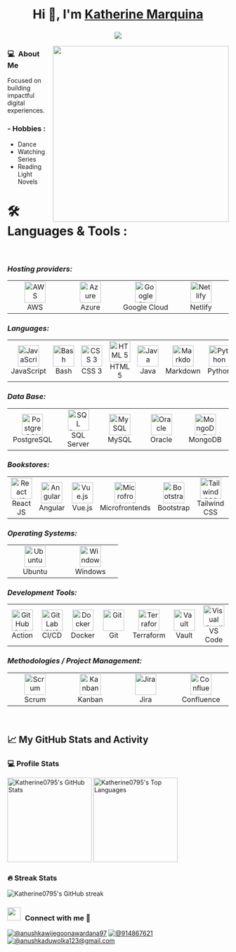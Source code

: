 <h1 align="center">Hi 👋, I'm <a href="https://100rabhcsmc.github.io/Me.io/" target="blank">
Katherine Marquina</a></h1>

<h3 align = "center"><img src="https://readme-typing-svg.herokuapp.com?color=%23F7F7F7&size=21&center=true&vCenter=true&width=650&height=100&lines=Si+lo+puedes+imaginar,+lo+puedes+programar+%F0%9F%91%A9%E2%80%8D%F0%9F%92%BB"></h3>

 <img align="right" src="https://mir-s3-cdn-cf.behance.net/project_modules/disp/601014116770475.6068beff4640a.gif" width = 400px>
 <p align="left">




<h3> 💻 &nbsp;About Me </h3>

Focused on building impactful digital experiences.

### - Hobbies : 
- Dance
- Watching Series
- Reading Light Novels

  
# 🛠 Languages & Tools :
</br>

<p align="right">
  <h3><i>Hosting providers:</i></h3>
  <table>
  <tr border: none;>
    <td align="center" width="110">
      <a href="#%EF%B8%8F-my-tech-stacks-">
        <img src="https://github.com/linitio/static-content/blob/main/img/logo/aws-logo.png?raw=true" width="48" height="48" alt="AWS" />
      </a>
      <br>AWS
    </td>	  
   <td align="center" width="110">
      <a href="#%EF%B8%8F-my-tech-stacks-">
        <img src="https://img.icons8.com/color/512/google-cloud.png" width="48" height="48" alt="Azure" />
      </a>
      <br>Azure
    </td>	
    <td align="center" width="110">
      <a href="#%EF%B8%8F-my-tech-stacks-">
        <img src="https://upload.wikimedia.org/wikipedia/commons/thumb/f/fa/Microsoft_Azure.svg/1200px-Microsoft_Azure.svg.png" width="48" height="48" alt="Google Cloud" />
      </a>
      <br>Google Cloud
    </td>
    <td align="center" width="110">
      <a href="#%EF%B8%8F-my-tech-stacks-">
        <img src="https://github.com/linitio/static-content/blob/main/img/logo/netlify-logo.png?raw=true" width="48" height="48" alt="Netlify" />
      </a>
      <br>Netlify
    </td>
  </tr>
</table>
<p>
  <h3><i>Languages:</i></h3>
  <table>
  <tr border: none;>
   <td align="center" width="110">
      <a href="#%EF%B8%8F-my-tech-stacks-">
        <img src="https://w7.pngwing.com/pngs/113/458/png-transparent-javascript-logo-comment-html-markup-language-analitycs-angle-text-rectangle.png" width="48" height="48" alt="JavaScript " />
      </a>
      <br>JavaScript 
    </td>
   <td align="center" width="110">
      <a href="#%EF%B8%8F-my-tech-stacks-">
        <img src="https://github.com/linitio/static-content/blob/main/img/logo/bash-logo.png?raw=true" width="48" height="48" alt="Bash" />
      </a>
      <br>Bash
    </td>
    <td align="center" width="110">
      <a href="#%EF%B8%8F-my-tech-stacks-">
        <img src="https://github.com/linitio/static-content/blob/main/img/logo/css3-logo.png?raw=true" width="48" height="48" alt="CSS 3" />
      </a>
      <br>CSS 3
    </td>
    <td align="center" width="110">
      <a href="#%EF%B8%8F-my-tech-stacks-">
        <img src="https://github.com/linitio/static-content/blob/main/img/logo/html5-logo.png?raw=true" width="48" height="48" alt="HTML 5" />
      </a>
      <br>HTML 5
    </td>
   <td align="center" width="110">
      <a href="#%EF%B8%8F-my-tech-stacks-">
        <img src="https://e7.pngegg.com/pngimages/123/816/png-clipart-computer-icons-java-%E5%92%96%E5%95%A1%E6%B5%B7%E6%8A%A5%E5%9B%BE%E7%89%87%E7%B4%A0%E6%9D%90-miscellaneous-text.png" width="48" height="48" alt="Java" />
      </a>
      <br>Java
    </td>
    <td align="center" width="110">
      <a href="#%EF%B8%8F-my-tech-stacks-">
        <img src="https://github.com/linitio/static-content/blob/main/img/logo/markdown-logo.png?raw=true" width="48" height="48" alt="Markdown" />
      </a>
      <br>Markdown
    </td>
    <td align="center" width="110">
      <a href="#%EF%B8%8F-my-tech-stacks-">
        <img src="https://github.com/linitio/static-content/blob/main/img/logo/python-logo.png?raw=true" width="48" height="48" alt="Python" />
      </a>
      <br>Python
    </td>
  </tr>
</table>
</p>
<p>

<h3><i>Data Base:</i></h3>
  <table>
  <tr border: none;>
   <td align="center" width="110">
      <a href="#%EF%B8%8F-my-tech-stacks-">
        <img src="https://upload.wikimedia.org/wikipedia/commons/2/29/Postgresql_elephant.svg" width="48" height="48" alt="PostgreSQL" />
      </a>
      <br>PostgreSQL
    </td>
    <td align="center" width="110">
      <a href="#%EF%B8%8F-my-tech-stacks-">
        <img src="https://cdn.prod.website-files.com/5ef0a48c75d5b78296c95323/675af273bad2fe366d48e8a1_65afb5a12840835f7b4c94ec_mssql.png" width="48" height="48" alt="SQL Server" />
      </a>
      <br>SQL Server
    </td>
   <td align="center" width="110">
      <a href="#%EF%B8%8F-my-tech-stacks-">
        <img src="https://cdn-icons-png.flaticon.com/512/919/919836.png" width="48" height="48" alt="MySQL" />
      </a>
      <br>MySQL
    </td>
    <td align="center" width="110">
      <a href="#%EF%B8%8F-my-tech-stacks-">
        <img src="https://theinventorhouse.org/wp-content/uploads/2023/09/oracle-database_Curso.png" width="48" height="48" alt="Oracle" />
      </a>
      <br>Oracle
    </td>
    <td align="center" width="110">
      <a href="#%EF%B8%8F-my-tech-stacks-">
        <img src="https://c0.klipartz.com/pngpicture/241/983/gratis-png-base-de-datos-mongodb-nosql-iconos-thumbnail.png" width="48" height="48" alt="MongoDB" />
      </a>
      <br>MongoDB
    </td>
  </tr>
</table>
</p>
<p>

<h3><i>Bookstores:</i></h3>
  <table>
  <tr border: none;>
   <td align="center" width="110">
      <a href="#%EF%B8%8F-my-tech-stacks-">
        <img src="https://styles.redditmedia.com/t5_2su6s/styles/communityIcon_4g1uo0kd87c61.png" width="48" height="48" alt="React JS" />
      </a>
      <br>React JS
    </td>
    <td align="center" width="110">
      <a href="#%EF%B8%8F-my-tech-stacks-">
        <img src="https://www.hackeruna.com/wp-content/uploads/2020/06/Angular_full_color_logo.svg_.png" width="48" height="48" alt="Angular" />
      </a>
      <br>Angular
    </td>
   <td align="center" width="110">
      <a href="#%EF%B8%8F-my-tech-stacks-">
        <img src="https://static-00.iconduck.com/assets.00/vue-icon-2048x2048-ttu9fp8c.png" width="48" height="48" alt="Vue.js" />
      </a>
      <br>Vue.js
    </td>
    <td align="center" width="110">
      <a href="#%EF%B8%8F-my-tech-stacks-">
        <img src="https://microfrontends.info/static/MicroFrontends%20Logo%202-d1c1bfde0ee24bbc12e05b8a8c1f49b7.png" width="48" height="48" alt="Microfrontends" />
      </a>
      <br>Microfrontends
    </td>
   <td align="center" width="110">
      <a href="#%EF%B8%8F-my-tech-stacks-">
        <img src="https://upload.wikimedia.org/wikipedia/commons/thumb/b/b2/Bootstrap_logo.svg/2560px-Bootstrap_logo.svg.png" width="48" height="48" alt="Bootstrap" />
      </a>
      <br>Bootstrap
    </td>
    <td align="center" width="110">
      <a href="#%EF%B8%8F-my-tech-stacks-">
        <img src="https://w7.pngwing.com/pngs/293/485/png-transparent-tailwind-css-hd-logo.png" width="48" height="48" alt="Tailwind CSS" />
      </a>
      <br>Tailwind CSS
    </td>
   <td align="center" width="110">
      <a href="#%EF%B8%8F-my-tech-stacks-">
        <img src="https://w7.pngwing.com/pngs/625/531/png-transparent-material-ui-hd-logo.png" width="48" height="48" alt="Material UI" />
      </a>
      <br>Material UI
    </td>
  </tr>
</table>
</p>
<p>
 
  <h3><i>Operating Systems:</i></h3>
  <table>
  <tr border: none;>
    <td align="center" width="110">
      <a href="#%EF%B8%8F-my-tech-stacks-">
        <img src="https://github.com/linitio/static-content/blob/main/img/logo/ubuntu-logo.png?raw=true" width="48" height="48" alt="Ubuntu" />
      </a>
      <br>Ubuntu
    </td>
    <td align="center" width="110">
      <a href="#%EF%B8%8F-my-tech-stacks-">
        <img src="https://github.com/linitio/static-content/blob/main/img/logo/windows-logo.png?raw=true" width="48" height="48" alt="Windows" />
      </a>
      <br>Windows
    </td>
  </tr>
</table>
</p>
<p>
  <h3><i>Development Tools:</i></h3>
  <table>
  <tr border: none;>
    <td align="center" width="110">
      <a href="#%EF%B8%8F-my-tech-stacks-">
        <img src="https://github.com/linitio/static-content/blob/main/img/logo/github-logo.png?raw=true" width="48" height="48" alt="GitHub Action" />
      </a>
      <br>Action
    </td>	  
    <td align="center" width="110">
      <a href="#%EF%B8%8F-my-tech-stacks-">
        <img src="https://github.com/linitio/static-content/blob/main/img/logo/gitlab-logo.png?raw=true" width="48" height="48" alt="GitLab CI/CD" />
      </a>
      <br>CI/CD
    </td>
    <td align="center" width="110">
      <a href="#%EF%B8%8F-my-tech-stacks-">
        <img src="https://github.com/linitio/static-content/blob/main/img/logo/docker-logo.png?raw=true" width="48" height="48" alt="Docker" />
      </a>
      <br>Docker
    </td>
    <td align="center" width="110">
      <a href="#%EF%B8%8F-my-tech-stacks-">
        <img src="https://github.com/linitio/static-content/blob/main/img/logo/git-logo.png?raw=true" width="48" height="48" alt="Git" />
      </a>
      <br>Git
    </td>	  
    <td align="center" width="110">
      <a href="#%EF%B8%8F-my-tech-stacks-">
        <img src="https://github.com/linitio/static-content/blob/main/img/logo/terraform-logo.png?raw=true" width="48" height="48" alt="Terraform" />
      </a>
      <br>Terraform
    </td>
    <td align="center" width="110">
      <a href="#%EF%B8%8F-my-tech-stacks-">
        <img src="https://github.com/linitio/static-content/blob/main/img/logo/vault-logo.png?raw=true" width="48" height="48" alt="Vault" />
      </a>
      <br>Vault
    </td>
    <td align="center" width="110">
      <a href="#%EF%B8%8F-my-tech-stacks-">
        <img src="https://github.com/linitio/static-content/blob/main/img/logo/visual-studio-logo.png?raw=true" width="48" height="48" alt="Visual Studio Code" />
      </a>
      <br>VS Code
    </td>  
  </tr>
</table>
</p>

<p>
  <h3><i>Methodologies / Project Management:</i></h3>
  <table>
  <tr border: none;>
    <td align="center" width="110">
      <a href="#%EF%B8%8F-my-tech-stacks-">
        <img src="https://www.kindpng.com/picc/m/53-539760_scrum-logo-hd-png-download.png" width="48" height="48" alt="Scrum" />
      </a>
      <br>Scrum
    </td>	  
    <td align="center" width="110">
      <a href="#%EF%B8%8F-my-tech-stacks-">
        <img src="https://www.shutterstock.com/image-vector/kanban-board-icon-vector-logotype-260nw-2053109519.jpg" width="48" height="48" alt="Kanban" />
      </a>
      <br>Kanban
    </td>
    <td align="center" width="110">
      <a href="#%EF%B8%8F-my-tech-stacks-">
        <img src="https://w7.pngwing.com/pngs/935/1018/png-transparent-jira-cloud-macos-bigsur-icon-thumbnail.png" width="48" height="48" alt=" Jira" />
      </a>
      <br>Jira
    </td>
    <td align="center" width="110">
      <a href="#%EF%B8%8F-my-tech-stacks-">
        <img src="https://yt3.googleusercontent.com/iM9dPDHdyOA8luQ3aDA0N7kNQbPDFVB_fbRMzHdUoTjBqj-cZk5_5pAgGbUi5VIiFop6U1xBZ-M=s900-c-k-c0x00ffffff-no-rj" width="48" height="48" alt="Confluence" />
      </a>
      <br>Confluence
    </td>	  
  </tr>
</table>
</p>

</br>

## 📈 My GitHub Stats and Activity

### 💻 Profile Stats

<img alt="Katherine0795's GitHub Stats" src="https://github-readme-stats.vercel.app/api/?username=Katherine0795&show_icons=true&include_all_commits=true&count_private=true&theme=react&hide_border=true&bg_color=1F222E&title_color=F85D7F&icon_color=F8D866" height="192px"/>
<img alt="Katherine0795's Top Languages" src="https://github-readme-stats.vercel.app/api/top-langs/?username=Katherine0795&langs_count=8&layout=compact&theme=react&hide_border=true&bg_color=1F222E&title_color=F85D7F&icon_color=F8D866" height="192px"/>



### 🔥 Streak Stats

![Katherine0795's GitHub streak](https://github-readme-streak-stats.herokuapp.com/?user=Katherine0795&theme=tokyonight)


<h3 align="left" > <img src="https://media.giphy.com/media/iY8CRBdQXODJSCERIr/giphy.gif" width="30" height="30" style="margin-right: 10px;">Connect with me 🤝 </h3>

<p align="center">

[![@anushkawijegoonawardana97](https://img.icons8.com/fluency/48/000000/linkedin.png "@anushkawijegoonawardana97")](https://www.linkedin.com/in/katherine-marquina/) [![@914867621](https://img.icons8.com/fluency/48/000000/phone-disconnected.png "@914867621")](tel:914867621) [![@anushkaduwolka123@gmail.com](https://img.icons8.com/fluency/48/000000/apple-mail.png "@anushkaduwolka123@gmail.com")](mailto:kathy7054gmail.com)

<br>

</p>

 
